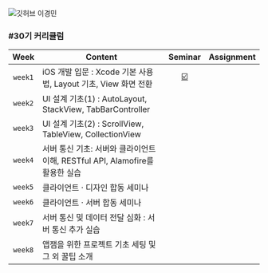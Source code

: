 ![깃허브 이경민](https://user-images.githubusercontent.com/61109660/160549832-e9c255d7-01fd-4c2c-a0ab-4193b77ac742.png)

### #30기 커리큘럼
| Week | Content | Seminar | Assignment |
|:----:|-----|:----:|:----:|
| `week1` | iOS 개발 입문 : Xcode 기본 사용법, Layout 기초, View 화면 전환 | [☑️](https://github.com/30th-THE-SOPT-iOS-Part/LeeKyoungMin/tree/main/seminar/seminar/week1) |  |
| `week2` | UI 설계 기초(1) : AutoLayout, StackView, TabBarController |  |  |
| `week3` | UI 설계 기초(2) : ScrollView, TableView, CollectionView |  |  |
| `week4` | 서버 통신 기초: 서버와 클라이언트 이해, RESTful API, Alamofire를 활용한 실습 |  |  |
| `week5` | 클라이언트 · 디자인 합동 세미나 |  |  |
| `week6` | 클라이언트 · 서버 합동 세미나 |  |  |
| `week7` | 서버 통신 및 데이터 전달 심화 : 서버 통신 추가 실습 |  |  |
| `week8` | 앱잼을 위한 프로젝트 기초 세팅 및 그 외 꿀팁 소개 |  |  |
